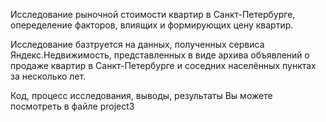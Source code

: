 Исследование рыночной стоимости квартир в Санкт-Петербурге, опеределение факторов, влиящих и формирующих цену квартир.

Исследование базтруется на данных, полученных сервиса Яндекс.Недвижимость, представленных в виде архива объявлений о продаже квартир в Санкт-Петербурге и соседних населённых пунктах за несколько лет.

Код, процесс исследования, выводы, результаты Вы можете посмотреть в файле project3
